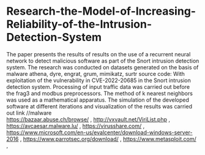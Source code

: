 # Research-the-Model-of-Increasing-Reliability-of-the-Intrusion-Detection-System
The paper presents the results of results on the use of a recurrent neural network to detect malicious software as part of the Snort intrusion detection system.
The research was conducted on datasets generated on the basis of malware athena, dyre, engrat, grum, mimikatz, surtr source code: With exploitation of the vulnerability in CVE-2022-20685 in the Snort intrusion detection system. Processing of input traffic data was carried out before the frag3 and modbus preprocessors. The method of k nearest neighbors was used as a mathematical apparatus. The simulation of the developed software at different iterations and visualization of the results was carried out
link
//malware  
https://bazaar.abuse.ch/browse/ ,
http://vxvault.net/ViriList.php ,
https://avcaesar.malware.lu/ ,
https://virusshare.com/ ,
https://www.microsoft.com/en-us/evalcenter/download-windows-server-2016 ,
https://www.parrotsec.org/download/ ,
https://www.metasploit.com/ ,

